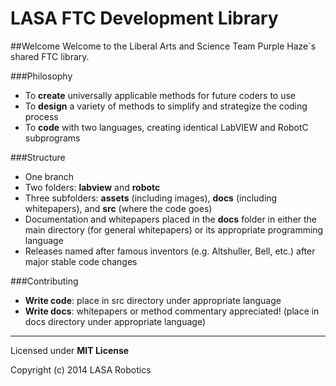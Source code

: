 LASA FTC Development Library
======

##Welcome
Welcome to the Liberal Arts and Science Team Purple Haze`s shared FTC library.

###Philosophy
- To **create** universally applicable methods for future coders to use
- To **design** a variety of methods to simplify and strategize the coding process
- To **code**  with two languages, creating identical LabVIEW and RobotC subprograms

###Structure
- One branch
- Two folders: **labview** and **robotc**
- Three subfolders: **assets** (including images), **docs** (including whitepapers), and **src** (where the code goes)
- Documentation and whitepapers placed in the **docs** folder in either the main directory (for general whitepapers) or its appropriate programming language
- Releases named after famous inventors (e.g. Altshuller, Bell, etc.) after major stable code changes

###Contributing
- **Write code**: place in src directory under appropriate language
- **Write docs**: whitepapers or method commentary appreciated! (place in docs directory under appropriate language)

-----
Licensed under **MIT License**

Copyright (c) 2014 LASA Robotics

